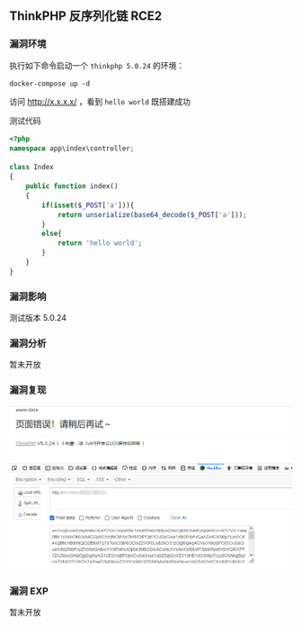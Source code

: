 ## ThinkPHP 反序列化链 RCE2

### 漏洞环境

执行如下命令启动一个 `thinkphp 5.0.24` 的环境：

```
docker-compose up -d
```

访问 http://x.x.x.x/ ，看到 `hello world` 既搭建成功

测试代码

```php
<?php
namespace app\index\controller;

class Index
{
    public function index()
    {
        if(isset($_POST['a'])){
            return unserialize(base64_decode($_POST['a']));
        }
        else{
            return 'hello world';
        }
    }
}
```

### 漏洞影响

测试版本 5.0.24

### 漏洞分析

暂未开放

### 漏洞复现

![image-20210913220824735](./images01.jpg)

### 漏洞 EXP

暂未开放



